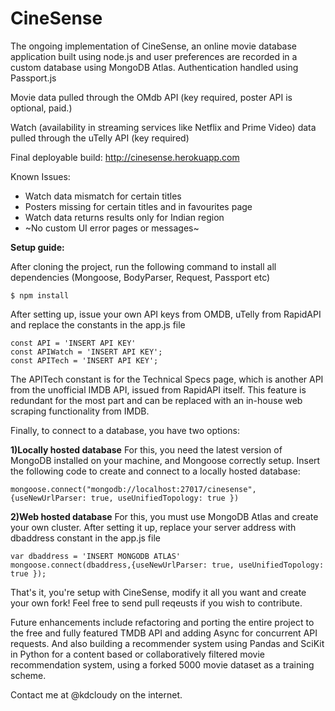 # CineSense
The ongoing implementation of CineSense, an online movie database application built using node.js and user preferences are recorded in a custom database using MongoDB Atlas.
Authentication handled using Passport.js

Movie data pulled through the OMdb API (key required, poster API is optional, paid.)

Watch (availability in streaming services like Netflix and Prime Video) data pulled through the uTelly API (key required)

Final deployable build: http://cinesense.herokuapp.com

Known Issues:
- Watch data mismatch for certain titles
- Posters missing for certain titles and in favourites page
- Watch data returns results only for Indian region
- ~No custom UI error pages or messages~

**Setup guide:**

After cloning the project, run the following command to install all dependencies (Mongoose, BodyParser, Request, Passport etc)
```
$ npm install
```

After setting up, issue your own API keys from OMDB, uTelly from RapidAPI and replace the constants in the app.js file
```
const API = 'INSERT API KEY'
const APIWatch = 'INSERT API KEY';
const APITech = 'INSERT API KEY';
```

The APITech constant is for the Technical Specs page, which is another API from the unofficial IMDB API, issued from RapidAPI itself. This feature is redundant for the most part and can be replaced with an in-house web scraping functionality from IMDB.

Finally, to connect to a database, you have two options:

**1)Locally hosted database**
For this, you need the latest version of MongoDB installed on your machine, and Mongoose correctly setup. 
Insert the following code to create and connect to a locally hosted database:
```
mongoose.connect("mongodb://localhost:27017/cinesense",{useNewUrlParser: true, useUnifiedTopology: true })
```

**2)Web hosted database**
For this, you must use MongoDB Atlas and create your own cluster. After setting it up, replace your server address with dbaddress constant in the app.js file
```
var dbaddress = 'INSERT MONGODB ATLAS'
mongoose.connect(dbaddress,{useNewUrlParser: true, useUnifiedTopology: true });
```

That's it, you're setup with CineSense, modify it all you want and create your own fork!
Feel free to send pull reqeusts if you wish to contribute.

Future enhancements include refactoring and porting the entire project to the free and fully featured TMDB API and adding Async for concurrent API requests. And also building a recommender system using Pandas and SciKit in Python for a content based or collaboratively filtered movie recommendation system, using a forked 5000 movie dataset as a training scheme. 

Contact me at @kdcloudy on the internet. 


